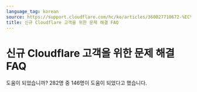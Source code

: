 ```yaml
---
language_tag: korean
source: https://support.cloudflare.com/hc/ko/articles/360027710672-%EC%8B%A0%EA%B7%9C-Cloudflare-%EA%B3%A0%EA%B0%9D%EC%9D%84-%EC%9C%84%ED%95%9C-%EB%AC%B8%EC%A0%9C-%ED%95%B4%EA%B2%B0-FAQ
title: 신규 Cloudflare 고객을 위한 문제 해결 FAQ
---
```


# 신규 Cloudflare 고객을 위한 문제 해결 FAQ

도움이 되었습니까? 282명 중 146명이 도움이 되었다고 했습니다.
